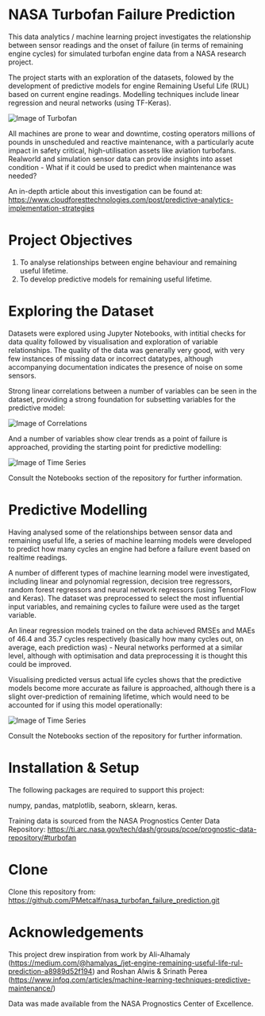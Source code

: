 # NASA Turbofan Failure Prediction

This data analytics / machine learning project investigates the relationship between sensor readings and the onset of failure (in terms of remaining engine cycles) for simulated turbofan engine data from a NASA research project. 

The project starts with an exploration of the datasets, folowed by the development of predictive models for engine Remaining Useful Life (RUL) based on current engine readings. Modelling techniques include linear regression and neural networks (using TF-Keras).

![Image of Turbofan](https://github.com/PMetcalf/nasa-turbofan-failure-prediction/blob/master/Miscellaneous/208009339-huge.jpg)

All machines are prone to wear and downtime, costing operators millions of pounds in unscheduled and reactive maintenance, with a particularly acute impact in safety critical, high-utilisation assets like aviation turbofans. Realworld and simulation sensor data can provide insights into asset condition - What if it could be used to predict when maintenance was needed?

An in-depth article about this investigation can be found at: https://www.cloudforesttechnologies.com/post/predictive-analytics-implementation-strategies

# Project Objectives

1. To analyse relationships between engine behaviour and remaining useful lifetime.
2. To develop predictive models for remaining useful lifetime.

# Exploring the Dataset

Datasets were explored using Jupyter Notebooks, with intitial checks for data quality followed by visualisation and exploration of variable relationships. The quality of the data was generally very good, with very few instances of missing data or incorrect datatypes, although accompanying documentation indicates the presence of noise on some sensors.

Strong linear correlations between a number of variables can be seen in the dataset, providing a strong foundation for subsetting variables for the predictive model:

![Image of Correlations](https://github.com/PMetcalf/nasa-turbofan-failure-prediction/blob/master/Reports/Figures/PM_Dataset_Linear_Correlations_2021_02_09-11_51_00.png)

And a number of variables show clear trends as a point of failure is approached, providing the starting point for predictive modelling:

![Image of Time Series](https://github.com/PMetcalf/nasa-turbofan-failure-prediction/blob/master/Reports/Figures/PM_Time_Series_All_Engines_2021_02_09-11_49_28_v2.png)

Consult the Notebooks section of the repository for further information.

# Predictive Modelling

Having analysed some of the relationships between sensor data and remaining useful life, a series of machine learning models were developed to predict how many cycles an engine had before a failure event based on realtime readings. 

A number of different types of machine learning model were investigated, including linear and polynomial regression, decision tree regressors, random forest regressors and neural network regressors (using TensorFlow and Keras). The dataset was preprocessed to select the most influential input variables, and remaining cycles to failure were used as the target variable. 

An linear regression models trained on the data achieved RMSEs and MAEs of 46.4 and 35.7 cycles respectively (basically how many cycles out, on average, each prediction was) -  Neural networks performed at a similar level, although with optimisation and data preprocessing it is thought this could be improved.

Visualising predicted versus actual life cycles shows that the predictive models become more accurate as failure is approached, although there is a slight over-prediction of remaining lifetime, which would need to be accounted for if using this model operationally:

![Image of Time Series](https://github.com/PMetcalf/nasa-turbofan-failure-prediction/blob/master/Reports/Figures/PM_Lin_Reg_Prediction_Err_2021_03_25-10_16_41_v2.png)

Consult the Notebooks section of the repository for further information.

# Installation & Setup

The following packages are required to support this project:

numpy, pandas, matplotlib, seaborn, sklearn, keras.

Training data is sourced from the NASA Prognostics Center Data Repository: https://ti.arc.nasa.gov/tech/dash/groups/pcoe/prognostic-data-repository/#turbofan

# Clone

Clone this repository from: https://github.com/PMetcalf/nasa_turbofan_failure_prediction.git

# Acknowledgements

This project drew inspiration from work by Ali-Alhamaly (https://medium.com/@hamalyas_/jet-engine-remaining-useful-life-rul-prediction-a8989d52f194) and Roshan Alwis & Srinath Perea (https://www.infoq.com/articles/machine-learning-techniques-predictive-maintenance/)

Data was made available from the NASA Prognostics Center of Excellence.
